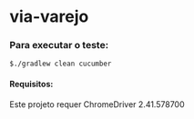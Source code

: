 # via-varejo

### Para executar o teste:
```$./gradlew clean cucumber```

#### Requisitos:
Este projeto requer ChromeDriver 2.41.578700
